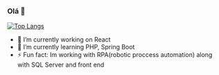 ### Olá 👋

[![Top Langs](https://github-readme-stats-git-masterrstaa-rickstaa.vercel.app/api/top-langs/?username=samuelGIT-max)](https://github.com/samuelGIT-max/github-readme-stats)

- 🔭 I’m currently working on React
- 🌱 I’m currently learning PHP, Spring Boot
- ⚡ Fun fact: Im working with RPA(robotic proccess automation) along with SQL Server and front end

